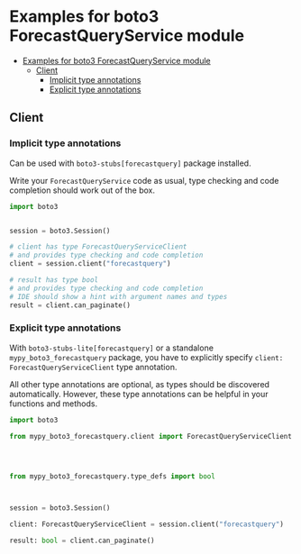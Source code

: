 <a id="examples-for-boto3-forecastqueryservice-module"></a>

# Examples for boto3 ForecastQueryService module

- [Examples for boto3 ForecastQueryService module](#examples-for-boto3-forecastqueryservice-module)
  - [Client](#client)
    - [Implicit type annotations](#implicit-type-annotations)
    - [Explicit type annotations](#explicit-type-annotations)

<a id="client"></a>

## Client

<a id="implicit-type-annotations"></a>

### Implicit type annotations

Can be used with `boto3-stubs[forecastquery]` package installed.

Write your `ForecastQueryService` code as usual, type checking and code
completion should work out of the box.

```python
import boto3


session = boto3.Session()

# client has type ForecastQueryServiceClient
# and provides type checking and code completion
client = session.client("forecastquery")

# result has type bool
# and provides type checking and code completion
# IDE should show a hint with argument names and types
result = client.can_paginate()
```

<a id="explicit-type-annotations"></a>

### Explicit type annotations

With `boto3-stubs-lite[forecastquery]` or a standalone
`mypy_boto3_forecastquery` package, you have to explicitly specify
`client: ForecastQueryServiceClient` type annotation.

All other type annotations are optional, as types should be discovered
automatically. However, these type annotations can be helpful in your functions
and methods.

```python
import boto3

from mypy_boto3_forecastquery.client import ForecastQueryServiceClient




from mypy_boto3_forecastquery.type_defs import bool



session = boto3.Session()

client: ForecastQueryServiceClient = session.client("forecastquery")

result: bool = client.can_paginate()
```
